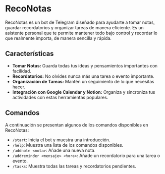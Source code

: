 # RecoNotas

RecoNotas es un bot de Telegram diseñado para ayudarte a tomar notas, guardar recordatorios y organizar tareas de manera eficiente. Es un asistente personal que te permite mantener todo bajo control y recordar lo que realmente importa, de manera sencilla y rápida.

## Características

- **Tomar Notas:** Guarda todas tus ideas y pensamientos importantes con facilidad.
- **Recordatorios:** No olvides nunca más una tarea o evento importante.
- **Organización de Tareas:** Mantén un seguimiento de lo que necesitas hacer.
- **Integración con Google Calendar y Notion:** Organiza y sincroniza tus actividades con estas herramientas populares.

## Comandos

A continuación se presentan algunos de los comandos disponibles en RecoNotas:

- `/start`: Inicia el bot y muestra una introducción.
- `/help`: Muestra una lista de los comandos disponibles.
- `/addnote <nota>`: Añade una nueva nota.
- `/addreminder <mensaje> <hora>`: Añade un recordatorio para una tarea o evento.
- `/tasks`: Muestra todas las tareas y recordatorios pendientes.

